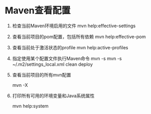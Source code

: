 

# Maven查看配置

1. 检查当前Maven环境启用的文件
   mvn help:effective-settings

2. 查看当前项目的pom配置，包括所有依赖
   mvn help:effective-pom

3. 查看当前处于激活状态的profile
   mvn help:active-profiles

4. 指定使用某个配置文件执行Maven命令
   mvn -s <filepath> <goal>
   mvn -s ~/.m2/settings_local.xml clean deploy

5. 查看当前项目的所有mvn配置

   mvn -X

6. 打印所有可用的环境变量和Java系统属性

   mvn help:system
   